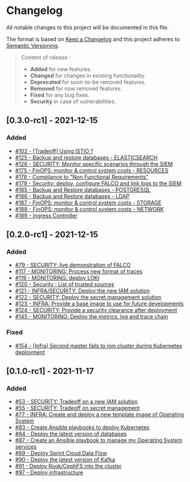 # Changelog
All notable changes to this project will be documented in this file.

The format is based on [Keep a Changelog](https://keepachangelog.com/en/1.0.0/) and this project adheres to [Semantic Versioning](https://semver.org/spec/v2.0.0.html).

> Content of release :
> - **Added** for new features.
> - **Changed** for changes in existing functionality.
> - **Deprecated** for soon-to-be removed features.
> - **Removed** for now removed features.
> - **Fixed** for any bug fixes.
> - **Security** in case of vulnerabilities.


## [0.3.0-rc1] - 2021-12-15
### Added
- [#102 - [Tradeoff] Using ISTIO ?](https://github.com/COPRS/SCRUM-Tickets/issues/102)
- [#125 - Backup and restore databases - ELASTICSEARCH](https://github.com/COPRS/SCRUM-Tickets/issues/125)
- [#126 - SECURITY: Monitor specific scenarios through the SIEM](https://github.com/COPRS/SCRUM-Tickets/issues/126)
- [#175 - FinOPS: monitor & control system costs - RESOURCES](https://github.com/COPRS/SCRUM-Tickets/issues/175)
- [#178 - Compliance to "Non Functional Requirements"](https://github.com/COPRS/SCRUM-Tickets/issues/178)
- [#179 - Security: deploy, configure FALCO and link logs to the SIEM](https://github.com/COPRS/SCRUM-Tickets/issues/179)
- [#185 - Backup and Restore databases - POSTGRESQL](https://github.com/COPRS/SCRUM-Tickets/issues/185)
- [#186 - Backup and Restore databases - LDAP](https://github.com/COPRS/SCRUM-Tickets/issues/186)
- [#187 - FinOPS: monitor & control system costs - STORAGE](https://github.com/COPRS/SCRUM-Tickets/issues/187)
- [#188 - FinOPS: monitor & control system costs - NETWORK](https://github.com/COPRS/SCRUM-Tickets/issues/188)
- [#189 - Ingress Controller](https://github.com/COPRS/SCRUM-Tickets/issues/189)
  
## [0.2.0-rc1] - 2021-12-15
### Added
- [#79 - SECURITY: live demonstration of FALCO](https://github.com/COPRS/SCRUM-Tickets/issues/79)
- [#117 - MONITORING: Process new format of traces](https://github.com/COPRS/SCRUM-Tickets/issues/117)
- [#119 - MONITORING: deploy LOKI](https://github.com/COPRS/SCRUM-Tickets/issues/119)
- [#120 - Security : List of trusted sources](https://github.com/COPRS/SCRUM-Tickets/issues/120)
- [#121 - INFRA/SECURITY: Deploy the new IAM solution](https://github.com/COPRS/SCRUM-Tickets/issues/121)
- [#122 - SECURITY: Deploy the secret management solution](https://github.com/COPRS/SCRUM-Tickets/issues/122)
- [#123 - INFRA: Provide a base image to use for future developments](https://github.com/COPRS/SCRUM-Tickets/issues/123)
- [#124 - SECURITY: Provide a security clearance after deployment](https://github.com/COPRS/SCRUM-Tickets/issues/124)
- [#145 - MONITORING: Deploy the metrics, log and trace chain](https://github.com/COPRS/SCRUM-Tickets/issues/145)

### Fixed
- [#154 - [Infra] Second master fails to join cluster during Kubernetes deployment](https://github.com/COPRS/SCRUM-Tickets/issues/154)

## [0.1.0-rc1] - 2021-11-17
### Added
- [#53 - SECURITY: Tradeoff on a new IAM solution](https://github.com/COPRS/SCRUM-Tickets/issues/53)
- [#55 - SECURITY: Tradeoff on secret management](https://github.com/COPRS/SCRUM-Tickets/issues/55)
- [#77 - INFRA: Create and deploy a new template image of Operating System](https://github.com/COPRS/SCRUM-Tickets/issues/77)
- [#83 - Create Ansible playbooks to deploy Kubernetes](https://github.com/COPRS/SCRUM-Tickets/issues/83)
- [#84 - Deploy the latest version of databases](https://github.com/COPRS/SCRUM-Tickets/issues/84)
- [#87 - Create an Ansible playbook to manage my Operating System services](https://github.com/COPRS/SCRUM-Tickets/issues/87)
- [#89 - Deploy Sprint Cloud Data Flow](https://github.com/COPRS/SCRUM-Tickets/issues/89)
- [#90 - Deploy the latest version of Kafka](https://github.com/COPRS/SCRUM-Tickets/issues/90)
- [#91 - Deploy Rook/CephFS into the cluster](https://github.com/COPRS/SCRUM-Tickets/issues/91)
- [#97 - Deploy infrastructure](https://github.com/COPRS/SCRUM-Tickets/issues/97)
